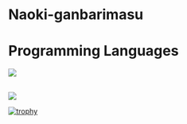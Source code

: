 # Naoki-ganbarimasu

# Programming Languages

<img src="https://skillicons.dev/icons?i=html,css,js,typescript,," /> <br /><br />

![](https://github-readme-stats.vercel.app/api/top-langs?username=Naoki-ganbarimasu)

[![trophy](https://github-profile-trophy.vercel.app/?username=Naoki-ganbarimasu)](https://github.com/Naoki-ganbarimasu/Naoki-ganbarimasu)